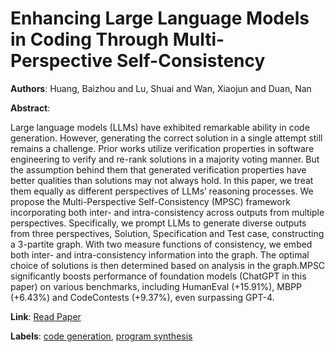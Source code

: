 # Enhancing Large Language Models in Coding Through Multi-Perspective Self-Consistency

**Authors**: Huang, Baizhou and Lu, Shuai and Wan, Xiaojun and Duan, Nan

**Abstract**:

Large language models (LLMs) have exhibited remarkable ability in code generation. However, generating the correct solution in a single attempt still remains a challenge. Prior works utilize verification properties in software engineering to verify and re-rank solutions in a majority voting manner. But the assumption behind them that generated verification properties have better qualities than solutions may not always hold. In this paper, we treat them equally as different perspectives of LLMs’ reasoning processes. We propose the Multi-Perspective Self-Consistency (MPSC) framework incorporating both inter- and intra-consistency across outputs from multiple perspectives. Specifically, we prompt LLMs to generate diverse outputs from three perspectives, Solution, Specification and Test case, constructing a 3-partite graph. With two measure functions of consistency, we embed both inter- and intra-consistency information into the graph. The optimal choice of solutions is then determined based on analysis in the graph.MPSC significantly boosts performance of foundation models (ChatGPT in this paper) on various benchmarks, including HumanEval (+15.91%), MBPP (+6.43%) and CodeContests (+9.37%), even surpassing GPT-4.

**Link**: [Read Paper](https://doi.org/10.18653/v1/2024.acl-long.78)

**Labels**: [code generation](../../labels/code_generation.md), [program synthesis](../../labels/program_synthesis.md)
